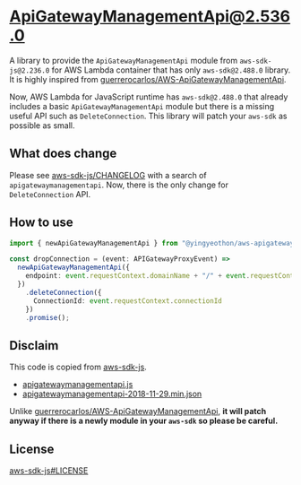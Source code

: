 # ApiGatewayManagementApi@2.536.0

A library to provide the `ApiGatewayManagementApi` module from `aws-sdk-js@2.236.0` for AWS Lambda container that has only `aws-sdk@2.488.0` library. It is highly inspired from [guerrerocarlos/AWS-ApiGatewayManagementApi](https://github.com/guerrerocarlos/AWS-ApiGatewayManagementApi).

Now, AWS Lambda for JavaScript runtime has `aws-sdk@2.488.0` that already includes a basic `ApiGatewayManagementApi` module but there is a missing useful API such as `DeleteConnection`. This library will patch your `aws-sdk` as possible as small.

## What does change

Please see [aws-sdk-js/CHANGELOG](https://github.com/aws/aws-sdk-js/blob/master/CHANGELOG.md) with a search of `apigatewaymanagementapi`. Now, there is the only change for `DeleteConnection` API.

## How to use

```typescript
import { newApiGatewayManagementApi } from "@yingyeothon/aws-apigateway-management-api";

const dropConnection = (event: APIGatewayProxyEvent) =>
  newApiGatewayManagementApi({
    endpoint: event.requestContext.domainName + "/" + event.requestContext.stage
  })
    .deleteConnection({
      ConnectionId: event.requestContext.connectionId
    })
    .promise();
```

## Disclaim

This code is copied from [aws-sdk-js](https://github.com/aws/aws-sdk-js).

- [apigatewaymanagementapi.js](https://github.com/aws/aws-sdk-js/blob/master/clients/apigatewaymanagementapi.js)
- [apigatewaymanagementapi-2018-11-29.min.json](https://github.com/aws/aws-sdk-js/blob/master/apis/apigatewaymanagementapi-2018-11-29.min.json)

Unlike [guerrerocarlos/AWS-ApiGatewayManagementApi](https://github.com/guerrerocarlos/AWS-ApiGatewayManagementApi), **it will patch anyway if there is a newly module in your `aws-sdk` so please be careful.**

## License

[aws-sdk-js#LICENSE](https://github.com/aws/aws-sdk-js/#license)
